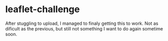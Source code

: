 # leaflet-challenge
After stuggling to upload, I managed to finaly getting this to work. 
Not as dificult as the previous, but still not something I want to do again sometime soon.
